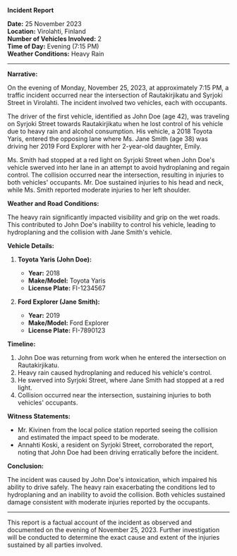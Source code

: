 

**Incident Report**

**Date:** 25 November 2023  
**Location:** Virolahti, Finland  
**Number of Vehicles Involved:** 2  
**Time of Day:** Evening (7:15 PM)  
**Weather Conditions:** Heavy Rain  

---

**Narrative:**

On the evening of Monday, November 25, 2023, at approximately 7:15 PM, a traffic incident occurred near the intersection of Rautakirjikatu and Syrjoki Street in Virolahti. The incident involved two vehicles, each with occupants.

The driver of the first vehicle, identified as John Doe (age 42), was traveling on Syrjoki Street towards Rautakirjikatu when he lost control of his vehicle due to heavy rain and alcohol consumption. His vehicle, a 2018 Toyota Yaris, entered the opposing lane where Ms. Jane Smith (age 38) was driving her 2019 Ford Explorer with her 2-year-old daughter, Emily.

Ms. Smith had stopped at a red light on Syrjoki Street when John Doe's vehicle swerved into her lane in an attempt to avoid hydroplaning and regain control. The collision occurred near the intersection, resulting in injuries to both vehicles' occupants. Mr. Doe sustained injuries to his head and neck, while Ms. Smith reported moderate injuries to her left shoulder.

**Weather and Road Conditions:**

The heavy rain significantly impacted visibility and grip on the wet roads. This contributed to John Doe's inability to control his vehicle, leading to hydroplaning and the collision with Jane Smith's vehicle.

**Vehicle Details:**

1. **Toyota Yaris (John Doe):**
   - **Year:** 2018
   - **Make/Model:** Toyota Yaris
   - **License Plate:** FI-1234567

2. **Ford Explorer (Jane Smith):**
   - **Year:** 2019
   - **Make/Model:** Ford Explorer
   - **License Plate:** FI-7890123

**Timeline:**

1. John Doe was returning from work when he entered the intersection on Rautakirjikatu.
2. Heavy rain caused hydroplaning and reduced his vehicle's control.
3. He swerved into Syrjoki Street, where Jane Smith had stopped at a red light.
4. Collision occurred near the intersection, sustaining injuries to both vehicles' occupants.

**Witness Statements:**

- Mr. Kivinen from the local police station reported seeing the collision and estimated the impact speed to be moderate.
- Annahti Koski, a resident on Syrjoki Street, corroborated the report, noting that John Doe had been driving erratically before the incident.

**Conclusion:**

The incident was caused by John Doe's intoxication, which impaired his ability to drive safely. The heavy rain exacerbating the conditions led to hydroplaning and an inability to avoid the collision. Both vehicles sustained damage consistent with moderate injuries reported by the occupants.

--- 

This report is a factual account of the incident as observed and documented on the evening of November 25, 2023. Further investigation will be conducted to determine the exact cause and extent of the injuries sustained by all parties involved.